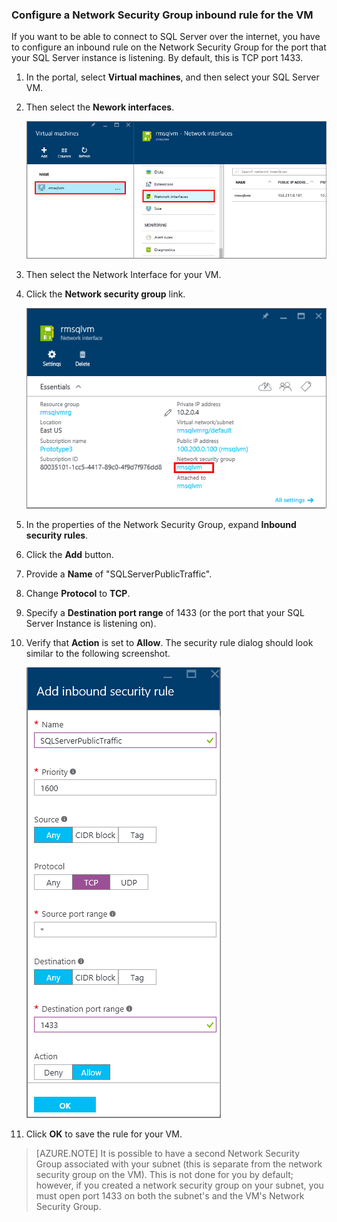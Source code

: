 ### <a name="configure-a-network-security-group-inbound-rule-for-the-vm"></a> Configure a Network Security Group inbound rule for the VM
If you want to be able to connect to SQL Server over the internet, you have to configure an inbound rule on the Network Security Group for the port that your SQL Server instance is listening. By default, this is TCP port 1433.

1. In the portal, select **Virtual machines**, and then select your SQL Server VM.
2. Then select the **Nework interfaces**.
   
    ![network interface](./media/virtual-machines-sql-server-connection-steps/rm-network-interface.png)
3. Then select the Network Interface for your VM.
4. Click the **Network security group** link.
   
    ![network interface](./media/virtual-machines-sql-server-connection-steps/rm-network-security-group.png)
5. In the properties of the Network Security Group, expand **Inbound security rules**.
6. Click the **Add** button.
7. Provide a **Name** of "SQLServerPublicTraffic".
8. Change **Protocol** to **TCP**.
9. Specify a **Destination port range** of 1433 (or the port that your SQL Server Instance is listening on).
10. Verify that **Action** is set to **Allow**. The security rule dialog should look similar to the following screenshot.
    
     ![network security rule](./media/virtual-machines-sql-server-connection-steps/rm-network-security-rule.png)
11. Click **OK** to save the rule for your VM.

> [AZURE.NOTE]
> It is possible to have a second Network Security Group associated with your subnet (this is separate from the network security group on the VM). This is not done for you by default; however, if you created a network security group on your subnet, you must open port 1433 on both the subnet's and the VM's Network Security Group. 
> 
>